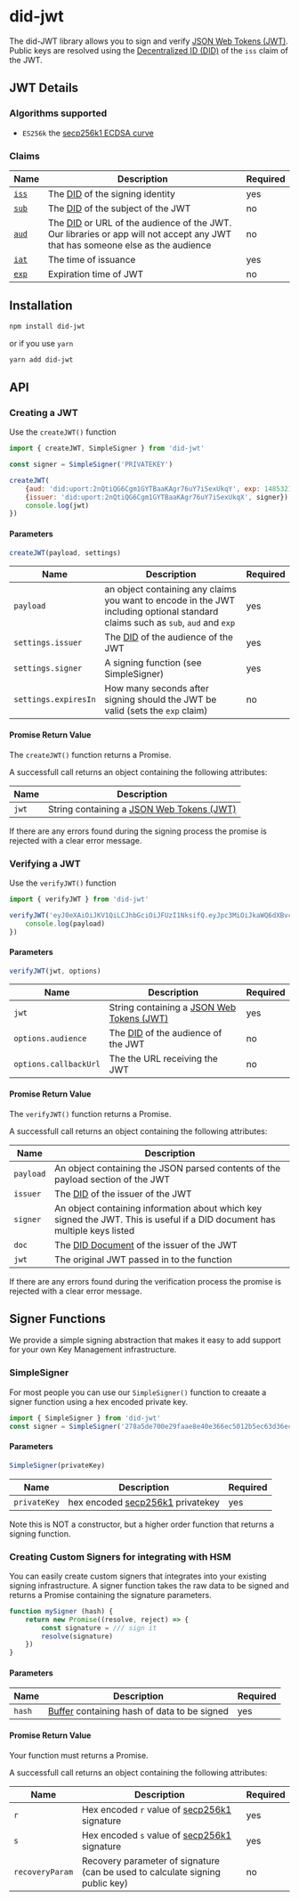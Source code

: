 # did-jwt

The did-JWT library allows you to sign and verify [JSON Web Tokens (JWT)](https://tools.ietf.org/html/rfc7519). Public keys are resolved using the [Decentralized ID (DID)](https://w3c-ccg.github.io/did-spec/#decentralized-identifiers-dids) of the `iss` claim of the JWT.

## JWT Details
### Algorithms supported

- `ES256k` the [secp256k1 ECDSA curve](https://en.bitcoin.it/wiki/Secp256k1)

### Claims

Name | Description | Required
---- | ----------- | --------
[`iss`](https://tools.ietf.org/html/rfc7519#section-4.1.1) | The [DID](https://w3c-ccg.github.io/did-spec/) of the signing identity| yes
[`sub`](https://tools.ietf.org/html/rfc7519#section-4.1.2) | The [DID](https://w3c-ccg.github.io/did-spec/) of the subject of the JWT| no
[`aud`](https://tools.ietf.org/html/rfc7519#section-4.1.3) | The [DID](https://w3c-ccg.github.io/did-spec/) or URL of the audience of the JWT. Our libraries or app will not accept any JWT that has someone else as the audience| no
[`iat`](https://tools.ietf.org/html/rfc7519#section-4.1.6) | The time of issuance | yes
[`exp`](https://tools.ietf.org/html/rfc7519#section-4.1.4) | Expiration time of JWT | no

## Installation

```bash
npm install did-jwt
```

or if you use `yarn`

```bash
yarn add did-jwt
```

## API

### Creating a JWT

Use the `createJWT()` function

```js
import { createJWT, SimpleSigner } from 'did-jwt'

const signer = SimpleSigner('PRIVATEKEY')

createJWT(
    {aud: 'did:uport:2nQtiQG6Cgm1GYTBaaKAgr76uY7iSexUkqY', exp: 1485321133, name: 'Bob Smith'},
    {issuer: 'did:uport:2nQtiQG6Cgm1GYTBaaKAgr76uY7iSexUkqX', signer}).then(jwt => {
    console.log(jwt)
})
```

#### Parameters

```js
createJWT(payload, settings)
```

Name | Description | Required
---- | ----------- | --------
`payload` | an object containing any claims you want to encode in the JWT including optional standard claims such as `sub`, `aud` and `exp` | yes
`settings.issuer` | The [DID](https://w3c-ccg.github.io/did-spec/#decentralized-identifiers-dids) of the audience of the JWT | yes
`settings.signer` | A signing function (see SimpleSigner) | yes
`settings.expiresIn` | How many seconds after signing should the JWT be valid (sets the `exp` claim) | no

#### Promise Return Value

The `createJWT()` function returns a Promise.

A successfull call returns an object containing the following attributes:

Name | Description
---- | -----------
`jwt` | String containing a [JSON Web Tokens (JWT)](https://tools.ietf.org/html/rfc7519)

If there are any errors found during the signing process the promise is rejected with a clear error message.

### Verifying a JWT

Use the `verifyJWT()` function

```js
import { verifyJWT } from 'did-jwt'

verifyJWT('eyJ0eXAiOiJKV1QiLCJhbGciOiJFUzI1NksifQ.eyJpc3MiOiJkaWQ6dXBvcn....', {audience: 'Your DID'}).then({payload, doc, did, signer, jwt} => {
    console.log(payload)
})
```

#### Parameters

```js
verifyJWT(jwt, options)
```

Name | Description | Required
---- | ----------- | --------
`jwt` | String containing a [JSON Web Tokens (JWT)](https://tools.ietf.org/html/rfc7519) | yes
`options.audience` | The [DID](https://w3c-ccg.github.io/did-spec/#decentralized-identifiers-dids) of the audience of the JWT | no
`options.callbackUrl` | The the URL receiving the JWT | no

#### Promise Return Value

The `verifyJWT()` function returns a Promise.

A successfull call returns an object containing the following attributes:

Name | Description
---- | -----------
`payload` | An object containing the JSON parsed contents of the payload section of the JWT
`issuer` | The [DID](https://w3c-ccg.github.io/did-spec/#decentralized-identifiers-dids) of the issuer of the JWT
`signer` | An object containing information about which key signed the JWT. This is useful if a DID document has multiple keys listed
`doc` | The [DID Document](https://w3c-ccg.github.io/did-spec/#did-documents) of the issuer of the JWT
`jwt` | The original JWT passed in to the function

If there are any errors found during the verification process the promise is rejected with a clear error message.

## Signer Functions

We provide a simple signing abstraction that makes it easy to add support for your own Key Management infrastructure.

### SimpleSigner

For most people you can use our `SimpleSigner()` function to creaate a signer function using a hex encoded private key.

```js
import { SimpleSigner } from 'did-jwt'
const signer = SimpleSigner('278a5de700e29faae8e40e366ec5012b5ec63d36ec77e8a2417154cc1d25383f')
```

#### Parameters

```js
SimpleSigner(privateKey)
```

Name | Description | Required
---- | ----------- | --------
`privateKey` | hex encoded [secp256k1](https://en.bitcoin.it/wiki/Secp256k1) privatekey | yes

Note this is NOT a constructor, but a higher order function that returns a signing function.

### Creating Custom Signers for integrating with HSM

You can easily create custom signers that integrates into your existing signing infrastructure. A signer function takes the raw data to be signed and returns a Promise containing the signature parameters.

```js
function mySigner (hash) {
    return new Promise((resolve, reject) => {
        const signature = /// sign it
        resolve(signature)
    })
}
```

#### Parameters

Name | Description | Required
---- | ----------- | --------
`hash` | [Buffer](https://nodejs.org/api/buffer.html) containing hash of data to be signed | yes

#### Promise Return Value

Your function must returns a Promise.

A successfull call returns an object containing the following attributes:

Name | Description | Required
---- | ----------- | --------
`r` | Hex encoded `r` value of [secp256k1](https://en.bitcoin.it/wiki/Secp256k1) signature | yes
`s` | Hex encoded `s` value of [secp256k1](https://en.bitcoin.it/wiki/Secp256k1) signature | yes
`recoveryParam` | Recovery parameter of signature (can be used to calculate signing public key) | no


